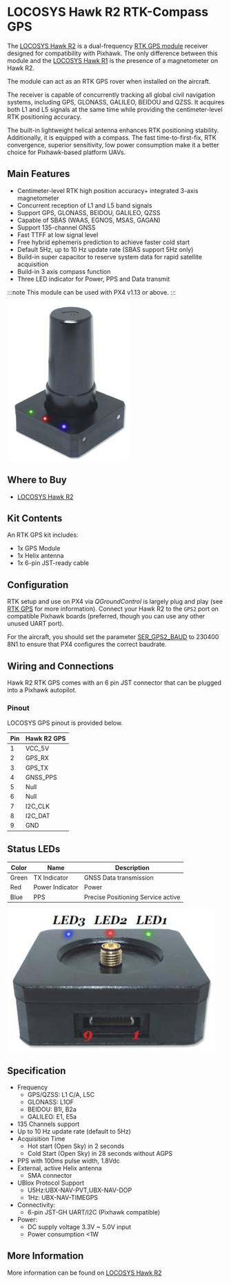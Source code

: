 # LOCOSYS Hawk R2 RTK-Compass GPS

The [LOCOSYS Hawk R2](https://www.locosystech.com/en/product/hawk-r2.html) is a dual-frequency [RTK GPS module](../gps_compass/rtk_gps.md) receiver designed for compatibility with Pixhawk. The only difference between this module and the [LOCOSYS Hawk R1](rtk_gps_locosys_r1.md) is the presence of a magnetometer on Hawk R2.

The module can act as an RTK GPS rover when installed on the aircraft.

The receiver is capable of concurrently tracking all global civil navigation systems, including GPS, GLONASS, GALILEO, BEIDOU and QZSS.
It acquires both L1 and L5 signals at the same time while providing the centimeter-level RTK positioning accuracy.

The built-in lightweight helical antenna enhances RTK positioning stability. Additionally, it is equipped with a compass.
The fast time-to-first-fix, RTK convergence, superior sensitivity, low power consumption make it a better choice for Pixhawk-based platform UAVs.

## Main Features

- Centimeter-level RTK high position accuracy+ integrated 3-axis magnetometer
- Concurrent reception of L1 and L5 band signals
- Support GPS, GLONASS, BEIDOU, GALILEO, QZSS
- Capable of SBAS (WAAS, EGNOS, MSAS, GAGAN)
- Support 135-channel GNSS
- Fast TTFF at low signal level
- Free hybrid ephemeris prediction to achieve faster cold start
- Default 5Hz, up to 10 Hz update rate (SBAS support 5Hz only)
- Build-in super capacitor to reserve system data for rapid satellite acquisition
- Build-in 3 axis compass function
- Three LED indicator for Power, PPS and Data transmit

:::note
This module can be used with PX4 v1.13 or above.
:::

![LOCOSYS Hawk R2](../../assets/hardware/gps/locosys_hawk_a1/locosys_hawk_a1_gps.png)


## Where to Buy

* [LOCOSYS Hawk R2](https://www.locosystech.com/en/product/hawk-r2.html)

## Kit Contents

An RTK GPS kit includes:
- 1x GPS Module
- 1x Helix antenna
- 1x 6-pin JST-ready cable 


## Configuration

RTK setup and use on PX4 via *QGroundControl* is largely plug and play (see [RTK GPS](../advanced_features/rtk-gps.md) for more information).
Connect your Hawk R2 to the `GPS2` port on compatible Pixhawk boards (preferred, though you can use any other unused UART port).

For the aircraft, you should set the parameter [SER_GPS2_BAUD](../advanced_config/parameter_reference.md#SER_GPS1_BAUD) to 230400 8N1 to ensure that PX4 configures the correct baudrate.

## Wiring and Connections

Hawk R2 RTK GPS comes with an 6 pin JST connector that can be plugged into a Pixhawk autopilot.

### Pinout

LOCOSYS GPS pinout is provided below.

Pin | Hawk R2 GPS
--- | ---
1 | VCC_5V
2 | GPS_RX
3 | GPS_TX
4 | GNSS_PPS
5 | Null
6 | Null
7 | I2C_CLK
8 | I2C_DAT 
9 | GND

## Status LEDs

Color | Name  | Description
--- | --- | ---
Green | TX Indicator | GNSS Data transmission
Red | Power Indicator | Power
Blue | PPS | Precise Positioning Service active

![Hawk A1 LEDs](../../assets/hardware/gps/locosys_hawk_a1/locosys_hawk_a1_leds.png)

## Specification

- Frequency
  - GPS/QZSS: L1 C/A, L5C
  - GLONASS: L1OF
  - BEIDOU: B1I, B2a
  - GALILEO: E1, E5a
- 135 Channels support
- Up to 10 Hz update rate (default to 5Hz)
- Acquisition Time
  - Hot start (Open Sky) in 2 seconds
  - Cold Start (Open Sky) in 28 seconds without AGPS
- PPS with 100ms pulse width, 1.8Vdc
- External, active Helix antenna
  - SMA connector
- UBlox Protocol Support 
  - U5Hz:UBX-NAV-PVT,UBX-NAV-DOP
  - 1Hz: UBX-NAV-TIMEGPS
- Connectivity:
  - 6-pin JST-GH UART/I2C (Pixhawk compatible)
- Power:
  - DC supply voltage 3.3V ~ 5.0V input
  - Power consumption <1W

## More Information

More information can be found on [LOCOSYS Hawk R2](https://www.locosystech.com/en/product/hawk-r2.html)
